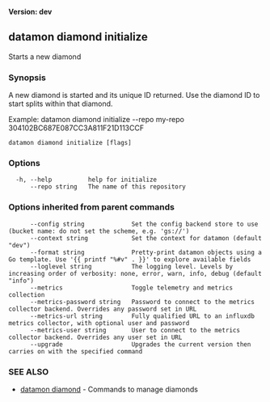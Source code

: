 **Version: dev**

## datamon diamond initialize

Starts a new diamond

### Synopsis

A new diamond is started and its unique ID returned. Use the diamond ID to start splits within that diamond.

Example:
datamon diamond initialize --repo my-repo
304102BC687E087CC3A811F21D113CCF


```
datamon diamond initialize [flags]
```

### Options

```
  -h, --help          help for initialize
      --repo string   The name of this repository
```

### Options inherited from parent commands

```
      --config string             Set the config backend store to use (bucket name: do not set the scheme, e.g. 'gs://')
      --context string            Set the context for datamon (default "dev")
      --format string             Pretty-print datamon objects using a Go template. Use '{{ printf "%#v" . }}' to explore available fields
      --loglevel string           The logging level. Levels by increasing order of verbosity: none, error, warn, info, debug (default "info")
      --metrics                   Toggle telemetry and metrics collection
      --metrics-password string   Password to connect to the metrics collector backend. Overrides any password set in URL
      --metrics-url string        Fully qualified URL to an influxdb metrics collector, with optional user and password
      --metrics-user string       User to connect to the metrics collector backend. Overrides any user set in URL
      --upgrade                   Upgrades the current version then carries on with the specified command
```

### SEE ALSO

* [datamon diamond](datamon_diamond.md)	 - Commands to manage diamonds

